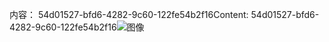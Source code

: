 <span data-ttu-id="b7855-101">内容： 54d01527-bfd6-4282-9c60-122fe54b2f16</span><span class="sxs-lookup"><span data-stu-id="b7855-101">Content: 54d01527-bfd6-4282-9c60-122fe54b2f16</span></span>![图像](1371e97d-d997-4f72-885d-63a60c112b1c.png)
